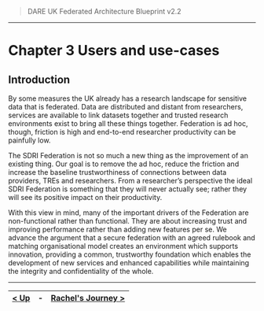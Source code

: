 > DARE UK Federated Architecture Blueprint  v2.2
----

# Chapter 3 Users and use-cases
## Introduction

By some measures the UK already has a research landscape for sensitive data that is
federated. Data are distributed and distant from researchers, services are available to link
datasets together and trusted research environments exist to bring all these things together.
Federation is ad hoc, though, friction is high and end-to-end researcher productivity can be
painfully low.

The SDRI Federation is not so much a new thing as the improvement of an existing thing. Our
goal is to remove the ad hoc, reduce the friction and increase the baseline trustworthiness of
connections between data providers, TREs and researchers. From a researcher’s perspective
the ideal SDRI Federation is something that they will never actually see; rather they will see
its positive impact on their productivity.

With this view in mind, many of the important drivers of the Federation are non-functional
rather than functional. They are about increasing trust and improving performance rather
than adding new features per se. We advance the argument that a secure federation with an
agreed rulebook and matching organisational model creates an environment which supports
innovation, providing a common, trustworthy foundation which enables the development of
new services and enhanced capabilities while maintaining the integrity and confidentiality of
the whole.

----

| [< Up](../) | - | [Rachel's Journey >](3_2_Rachels_Journey.md) |
| ---- | ---- | ---- |
